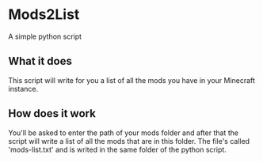 # Mods2List
A simple python script

## What it does
This script will write for you a list of all the mods you have in your Minecraft instance.

## How does it work
You'll be asked to enter the path of your mods folder and after that the script will write a list of all the mods that are in this folder. The file's called 'mods-list.txt' and is writed in the same folder of the python script.
